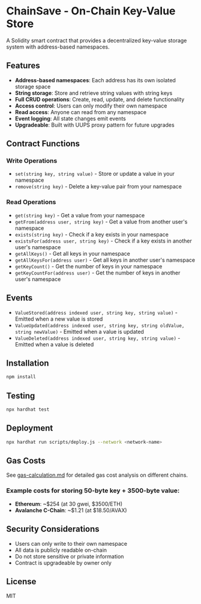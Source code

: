 # ChainSave - On-Chain Key-Value Store

A Solidity smart contract that provides a decentralized key-value storage system with address-based namespaces.

## Features

- **Address-based namespaces**: Each address has its own isolated storage space
- **String storage**: Store and retrieve string values with string keys
- **Full CRUD operations**: Create, read, update, and delete functionality
- **Access control**: Users can only modify their own namespace
- **Read access**: Anyone can read from any namespace
- **Event logging**: All state changes emit events
- **Upgradeable**: Built with UUPS proxy pattern for future upgrades

## Contract Functions

### Write Operations
- `set(string key, string value)` - Store or update a value in your namespace
- `remove(string key)` - Delete a key-value pair from your namespace

### Read Operations
- `get(string key)` - Get a value from your namespace
- `getFrom(address user, string key)` - Get a value from another user's namespace
- `exists(string key)` - Check if a key exists in your namespace
- `existsFor(address user, string key)` - Check if a key exists in another user's namespace
- `getAllKeys()` - Get all keys in your namespace
- `getAllKeysFor(address user)` - Get all keys in another user's namespace
- `getKeyCount()` - Get the number of keys in your namespace
- `getKeyCountFor(address user)` - Get the number of keys in another user's namespace

## Events

- `ValueStored(address indexed user, string key, string value)` - Emitted when a new value is stored
- `ValueUpdated(address indexed user, string key, string oldValue, string newValue)` - Emitted when a value is updated
- `ValueDeleted(address indexed user, string key, string value)` - Emitted when a value is deleted

## Installation

```bash
npm install
```

## Testing

```bash
npx hardhat test
```

## Deployment

```bash
npx hardhat run scripts/deploy.js --network <network-name>
```

## Gas Costs

See [gas-calculation.md](./gas-calculation.md) for detailed gas cost analysis on different chains.

### Example costs for storing 50-byte key + 3500-byte value:
- **Ethereum**: ~$254 (at 30 gwei, $3500/ETH)
- **Avalanche C-Chain**: ~$1.21 (at $18.50/AVAX)

## Security Considerations

- Users can only write to their own namespace
- All data is publicly readable on-chain
- Do not store sensitive or private information
- Contract is upgradeable by owner only

## License

MIT